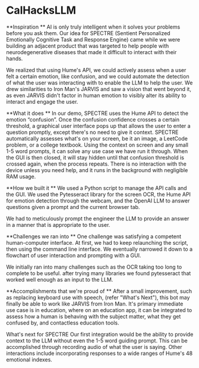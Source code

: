 # CalHacksLLM

**Inspiration
**
AI is only truly intelligent when it solves your problems before you ask them. Our idea for SPECTRE (Sentient Personalized Emotionally Cognitive Task and Response Engine) came while we were building an adjacent product that was targeted to help people with neurodegenerative diseases that made it difficult to interact with their hands.

We realized that using Hume's API, we could actively assess when a user felt a certain emotion, like confusion, and we could automate the detection of what the user was interacting with to enable the LLM to help the user. We drew similarities to Iron Man's JARVIS and saw a vision that went beyond it, as even JARVIS didn't factor in human emotion to visibly alter its ability to interact and engage the user.

**What it does
**
In our demo, SPECTRE uses the Hume API to detect the emotion “confusion”. Once the confusion confidence crosses a certain threshold, a graphical user interface pops up that allows the user to enter a question promptly, except there's no need to give it context. SPECTRE automatically assesses what's on your screen, be it an image, a LeetCode problem, or a college textbook. Using the context on screen and any small 1-5 word prompts, it can solve any use case we have run it through. When the GUI is then closed, it will stay hidden until that confusion threshold is crossed again, when the process repeats. There is no interaction with the device unless you need help, and it runs in the background with negligible RAM usage.

**How we built it
**
We used a Python script to manage the API calls and the GUI. We used the Pytesseract library for the screen OCR, the Hume API for emotion detection through the webcam, and the OpenAI LLM to answer questions given a prompt and the current browser tab.

We had to meticulously prompt the engineer the LLM to provide an answer in a manner that is appropriate to the user.

**Challenges we ran into
**
One challenge was satisfying a competent human-computer interface. At first, we had to keep relaunching the script, then using the command line interface. We eventually narrowed it down to a flowchart of user interaction and prompting with a GUI.

We initially ran into many challenges such as the OCR taking too long to complete to be useful. after trying many libraries we found pytesseract that worked well enough as an input to the LLM.

**Accomplishments that we're proud of
**
After a small improvement, such as replacing keyboard use with speech, (refer "What's Next"), this bot may finally be able to work like JARVIS from Iron Man. It's primary immediate use case is in education, where on an education app, it can be integrated to assess how a human is behaving with the subject matter, what they get confused by, and contactless education tools.

What's next for SPECTRE
Our first integration would be the ability to provide context to the LLM without even the 1-5 word guiding prompt. This can be accomplished through recording audio of what the user is saying. Other interactions include incorporating responses to a wide ranges of Hume's 48 emotional indexes.
